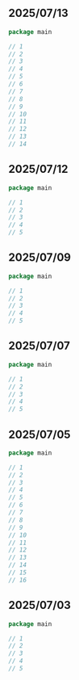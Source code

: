 ## 2025/07/13

```go
package main

// 1
// 2
// 3
// 4
// 5
// 6
// 7
// 8
// 9
// 10
// 11
// 12
// 13
// 14
```

## 2025/07/12

```go
package main

// 1
// 2
// 3
// 4
// 5
```

## 2025/07/09

```go
package main

// 1
// 2
// 3
// 4
// 5
```

## 2025/07/07

```go
package main

// 1
// 2
// 3
// 4
// 5
```

## 2025/07/05

```go
package main

// 1
// 2
// 3
// 4
// 5
// 6
// 7
// 8
// 9
// 10
// 11
// 12
// 13
// 14
// 15
// 16
```

## 2025/07/03

```go
package main

// 1
// 2
// 3
// 4
// 5
```